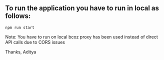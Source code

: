 ## To run the application you have to run in local as follows:

```npm run start```


Note: You have to run on local bcoz proxy has been used instead of direct API calls due to CORS issues

Thanks,
Aditya
